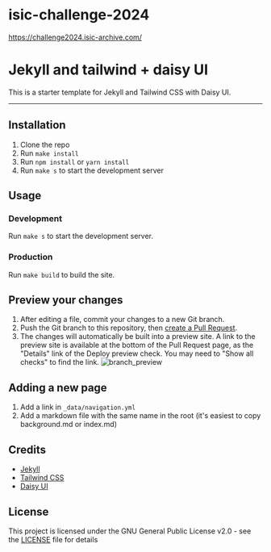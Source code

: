 # isic-challenge-2024
https://challenge2024.isic-archive.com/

# Jekyll and tailwind + daisy UI

This is a starter template for Jekyll and Tailwind CSS with Daisy UI.

---

## Installation

1. Clone the repo
2. Run `make install`
3. Run `npm install` or `yarn install`
4. Run `make s` to start the development server

## Usage

### Development

Run `make s` to start the development server.

### Production

Run `make build` to build the site.

## Preview your changes
1. After editing a file, commit your changes to a new Git branch.
2. Push the Git branch to this repository, then [create a Pull Request](https://github.com/ImageMarkup/isic-challenge-2024/compare).
3. The changes will automatically be built into a preview site. A link to the preview site is available at the bottom of the Pull Request page, as the "Details" link of the Deploy preview check. You may need to "Show all checks" to find the link.
  ![branch_preview](https://user-images.githubusercontent.com/1282879/83065337-54840000-a031-11ea-8bdd-c88309cc891e.png)


## Adding a new page

1. Add a link in `_data/navigation.yml`
2. Add a markdown file with the same name in the root (it's easiest to copy background.md or index.md)

## Credits

- [Jekyll](https://jekyllrb.com/)
- [Tailwind CSS](https://tailwindcss.com/)
- [Daisy UI](https://daisyui.com/)

## License

This project is licensed under the GNU General Public License v2.0 - see the [LICENSE](LICENSE) file for details
